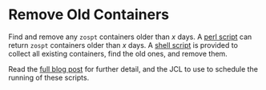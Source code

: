 # Remove Old Containers

Find and remove any `zospt` containers older than _x_
days. A [perl script](src/find-old-containers) can return `zospt` containers older
than _x_ days. A [shell script](src/remove-old-containers) is provided to collect all
existing containers, find the old ones, and remove them.

Read the [full blog post][blog] for further detail, and the JCL to use to schedule the
running of these scripts.

[blog]: https://developer.ibm.com/mainframe/2017/07/21/scripting-zos-provisioning-toolkit-removing-old-containers/
